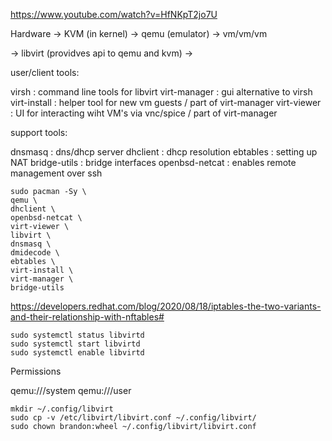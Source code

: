 https://www.youtube.com/watch?v=HfNKpT2jo7U

Hardware -> KVM (in kernel) -> qemu (emulator) -> vm/vm/vm

-> libvirt (providves api to qemu and kvm) ->

user/client tools:

virsh : command line tools for libvirt
virt-manager : gui alternative to virsh
virt-install : helper tool for new vm guests / part of virt-manager
virt-viewer : UI for interacting wiht VM's via vnc/spice / part of virt-manager

support tools:

dnsmasq : dns/dhcp server
dhclient : dhcp resolution
ebtables : setting up NAT
bridge-utils : bridge interfaces
openbsd-netcat : enables remote management over ssh

```
sudo pacman -Sy \
qemu \
dhclient \
openbsd-netcat \
virt-viewer \
libvirt \
dnsmasq \
dmidecode \
ebtables \
virt-install \
virt-manager \
bridge-utils
```

https://developers.redhat.com/blog/2020/08/18/iptables-the-two-variants-and-their-relationship-with-nftables#

```
sudo systemctl status libvirtd
sudo systemctl start libvirtd
sudo systemctl enable libvirtd
```

Permissions

qemu:///system
qemu:///user 

```
mkdir ~/.config/libvirt
sudo cp -v /etc/libvirt/libvirt.conf ~/.config/libvirt/
sudo chown brandon:wheel ~/.config/libvirt/libvirt.conf
```

